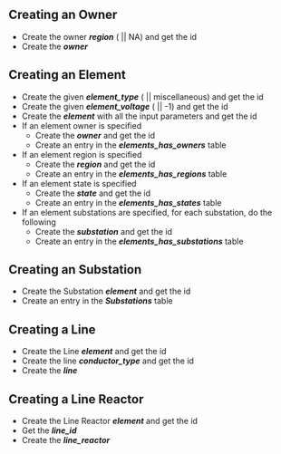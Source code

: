 ## Creating an Owner
* Create the owner **_region_** ( || NA) and get the id
* Create the **_owner_**

## Creating an Element
* Create the given **_element_type_** ( || miscellaneous) and get the id
* Create the given **_element_voltage_** ( || -1) and get the id
* Create the **_element_** with all the input parameters and get the id
* If an element owner is specified
    * Create the **_owner_** and get the id
    * Create an entry in the **_elements_has_owners_** table
* If an element region is specified
    * Create the **_region_** and get the id
    * Create an entry in the **_elements_has_regions_** table
* If an element state is specified
    * Create the **_state_** and get the id
    * Create an entry in the **_elements_has_states_** table
* If an element substations are specified, for each substation, do the following
    * Create the **_substation_** and get the id
    * Create an entry in the **_elements_has_substations_** table

## Creating an Substation
* Create the Substation **_element_** and get the id
* Create an entry in the **_Substations_** table

## Creating a Line
* Create the Line **_element_** and get the id
* Create the line **_conductor_type_** and get the id
* Create the **_line_**

## Creating a Line Reactor
* Create the Line Reactor **_element_** and get the id
* Get the **_line_id_**
* Create the **_line_reactor_**



